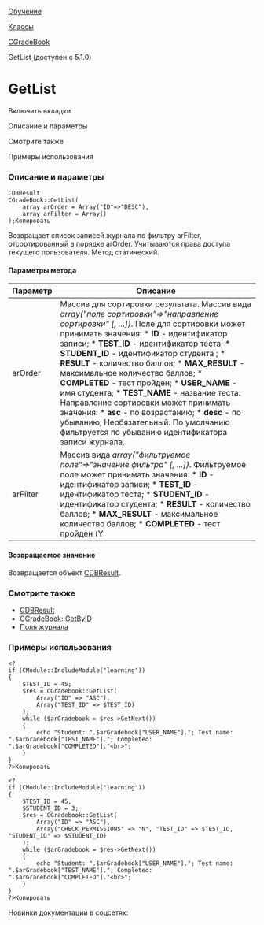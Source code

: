 [Обучение](/api_help/learning/index.php)

[Классы](/api_help/learning/classes/index.php)

[CGradeBook](/api_help/learning/classes/cgradebook/index.php)

GetList (доступен с 5.1.0)

GetList
=======

Включить вкладки

Описание и параметры

Смотрите также

Примеры использования

### Описание и параметры

```
CDBResult
CGradeBook::GetList(
	array arOrder = Array("ID"=>"DESC"),
	array arFilter = Array()
);Копировать
```

Возвращает список записей журнала по фильтру arFilter, отсортированный в порядке arOrder. Учитываются права доступа текущего пользователя. Метод статический.

#### Параметры метода

| Параметр | Описание |
| --- | --- |
| arOrder | Массив для сортировки результата. Массив вида *array("поле сортировки"=>"направление сортировки" [, ...])*.  Поле для сортировки может принимать значения:  * **ID** - идентификатор записи; * **TEST\_ID** - идентификатор теста; * **STUDENT\_ID** - идентификатор студента ; * **RESULT** - количество баллов; * **MAX\_RESULT** - максимальное количество баллов; * **COMPLETED** - тест пройден; * **USER\_NAME** - имя студента; * **TEST\_NAME** - название теста.  Направление сортировки может принимать значения:  * **asc** - по возрастанию; * **desc** - по убыванию;  Необязательный. По умолчанию фильтруется по убыванию идентификатора записи журнала. |
| arFilter | Массив вида  *array("фильтруемое поле"=>"значение фильтра" [, ...])*. Фильтруемое поле может принимать значения:  * **ID** - идентификатор записи; * **TEST\_ID** - идентификатор теста; * **STUDENT\_ID** - идентификатор студента; * **RESULT** - количество баллов; * **MAX\_RESULT** - максимальное количество баллов; * **COMPLETED** - тест пройден (Y|N); * **USER** - пользователь (возможны сложные условия по полям пользователя ID, LOGIN, NAME, LAST\_NAME); * **MIN\_PERMISSION** - минимальный уровень доcтупа. По умолчанию "R". Список прав доступа см. в [CCourse::SetPermission](/api_help/learning/classes/ccourse/setpermission.php). * **CHECK\_PERMISSIONS** - проверять уровень доступа. Если установлено значение "N" - права доступа не проверяются.  Перед названием фильтруемого поля можно указать тип фильтрации:  * "!" - не равно * "<" - меньше * "<=" - меньше либо равно * ">" - больше * ">=" - больше либо равно    "*значения фильтра*" - одиночное значение или массив.    Необязательный. По умолчанию записи не фильтруются. |

#### Возвращаемое значение

Возвращается объект [CDBResult](/api_help/main/reference/cdbresult/index.php).

### Смотрите также

* [CDBResult](/api_help/main/reference/cdbresult/index.php)
* [CGradeBook](/api_help/learning/classes/cgradebook/index.php)::[GetByID](/api_help/learning/classes/cgradebook/getbyid.php)
* [Поля журнала](/api_help/learning/fields.php#gradebook)

### Примеры использования

```
<?
if (CModule::IncludeModule("learning"))
{
	$TEST_ID = 45;
	$res = CGradebook::GetList(
		Array("ID" => "ASC"), 
		Array("TEST_ID" => $TEST_ID)
	);
	while ($arGradebook = $res->GetNext())
	{
		echo "Student: ".$arGradebook["USER_NAME"]."; Test name: ".$arGradebook["TEST_NAME"]."; Completed: ".$arGradebook["COMPLETED"]."<br>";
	}
}
?>Копировать
```

```
<?
if (CModule::IncludeModule("learning"))
{
	$TEST_ID = 45;
	$STUDENT_ID = 3;
	$res = CGradebook::GetList(
		Array("ID" => "ASC"), 
		Array("CHECK_PERMISSIONS" => "N", "TEST_ID" => $TEST_ID, "STUDENT_ID" => $STUDENT_ID)
	);
	while ($arGradebook = $res->GetNext())
	{
		echo "Student: ".$arGradebook["USER_NAME"]."; Test name: ".$arGradebook["TEST_NAME"]."; Completed: ".$arGradebook["COMPLETED"]."<br>";
	}
}
?>Копировать
```

Новинки документации в соцсетях: